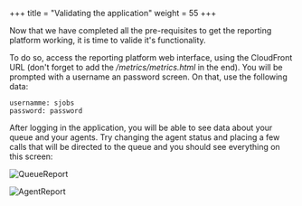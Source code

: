 +++
title = "Validating the application"
weight = 55
+++

Now that we have completed all the pre-requisites to get the reporting platform working, it is time to valide it's functionality.

To do so, access the reporting platform web interface, using the CloudFront URL (don't forget to add the */metrics/metrics.html* in the end). You will be prompted with a username an password screen. On that, use the following data:

    usernamme: sjobs
    password: password

After logging in the application, you will be able to see data about your queue and your agents. Try changing the agent status and placing a few calls that will be directed to the queue and you should see everything on this screen:


![QueueReport](/images/deploy-reports-interface/queue_report.png)

![AgentReport](/images/deploy-reports-interface/agent_report.png)
